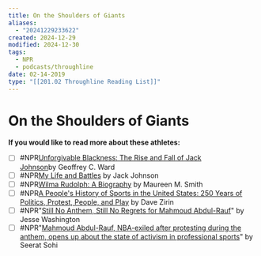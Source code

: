 ```yaml
---
title: On the Shoulders of Giants
aliases:
  - "20241229233622"
created: 2024-12-29
modified: 2024-12-30
tags:
  - NPR
  - podcasts/throughline
date: 02-14-2019
type: "[[201.02 Throughline Reading List]]"
---
```

# On the Shoulders of Giants
**If you would like to read more about these athletes:**

- [ ] #NPR[Unforgivable Blackness: The Rise and Fall of Jack Johnson](https://www.goodreads.com/book/show/293672.Unforgivable_Blackness)by Geoffrey C. Ward 
- [ ] #NPR[My Life and Battles](https://www.goodreads.com/book/show/7961087-my-life-and-battles) by Jack Johnson
- [ ] #NPR[Wilma Rudolph: A Biography](https://www.goodreads.com/book/show/2417950.Wilma_Rudolph?from_search=true) by Maureen M. Smith
- [ ] #NPR[A People's History of Sports in the United States: 250 Years of Politics, Protest, People, and Play](https://www.goodreads.com/book/show/2288022.A_People_s_History_of_Sports_in_the_United_States) by Dave Zirin
- [ ] #NPR"[Still No Anthem, Still No Regrets for Mahmoud Abdul-Rauf](https://theundefeated.com/features/abdul-rauf-doesnt-regret-sitting-out-national-anthem/)" by Jesse Washington
- [ ] #NPR"[Mahmoud Abdul-Rauf, NBA-exiled after protesting during the anthem, opens up about the state of activism in professional sports](https://www.sbnation.com/nba/2018/8/2/17632652/mahmoud-abdul-rauf-nba-anthem-activist-big-3)" by Seerat Sohi
